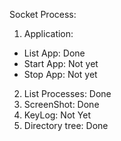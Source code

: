 Socket Process:

1. Application:
 - List App: Done
 - Start App: Not yet
 - Stop App: Not yet
2. List Processes: Done
3. ScreenShot: Done
4. KeyLog: Not Yet
5. Directory tree: Done